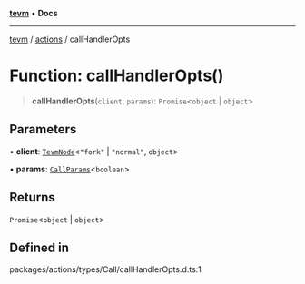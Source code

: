 [**tevm**](../../README.md) • **Docs**

***

[tevm](../../modules.md) / [actions](../README.md) / callHandlerOpts

# Function: callHandlerOpts()

> **callHandlerOpts**(`client`, `params`): `Promise`\<`object` \| `object`\>

## Parameters

• **client**: [`TevmNode`](../../index/type-aliases/TevmNode.md)\<`"fork"` \| `"normal"`, `object`\>

• **params**: [`CallParams`](../../index/type-aliases/CallParams.md)\<`boolean`\>

## Returns

`Promise`\<`object` \| `object`\>

## Defined in

packages/actions/types/Call/callHandlerOpts.d.ts:1
